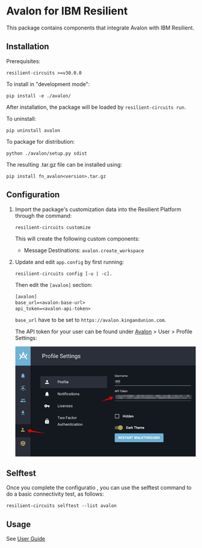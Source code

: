 # Avalon for IBM Resilient

This package contains components that integrate Avalon with IBM Resilient. 

## Installation

Prerequisites:

```
resilient-circuits >=v30.0.0
```

To install in "development mode":

```
pip install -e ./avalon/
```

After installation, the package will be loaded by `resilient-circuits run`.

To uninstall:

```
pip uninstall avalon
```

To package for distribution:

```
python ./avalon/setup.py sdist
```

The resulting .tar.gz file can be installed using:

```
pip install fn_avalon<version>.tar.gz
```

## Configuration

1. Import the package's customization data into the Resilient Platform through the command:

	```
	resilient-circuits customize
	```
	
	This will create the following custom components:        
	
	* Message Destinations: `avalon.create_workspace`

2. Update and edit `app.config` by first running:

	```
	resilient-circuits config [-u | -c]. 
	```
		
	Then edit the `[avalon]` section:
	
	```
	[avalon]
	base_url=<avalon-base-url>
	api_token=<avalon-api-token>
	```
	
	`base_url` have to be set to `https://avalon.kingandunion.com`. 
	
	The API token for your user can be found under [Avalon](https://avalon.kingandunion.com) > User > Profile Settings:
	
	![profile-settings](./doc/screenshots/01-profile-settings.jpg)     

## Selftest

Once you complete the configuratio , you can use the selftest command to do a basic connectivity test, as follows:

```
resilient-circuits selftest --list avalon
```

## Usage

See [User Guide](./doc/user-guide.md)